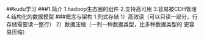 ##kudu学习
###1.简介
	1.hadoop生态圈的组件
	2.支持高可用
	3.容易被CDH管理
	4.结构化的数据模型
###概念与架构
	1.列式存储
		1）高效读（可以只读一部分，行存储需要读一整行）
		2）数据压缩（一列一种数据类型，比多种数据类型的 更容易压缩）